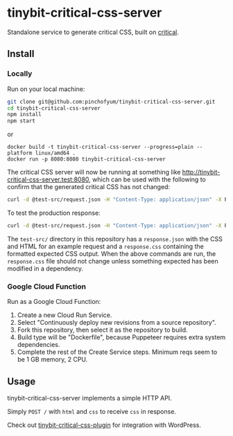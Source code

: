 tinybit-critical-css-server
===========================

Standalone service to generate critical CSS, built on [critical](https://github.com/addyosmani/critical).

## Install

### Locally

Run on your local machine:

```bash
git clone git@github.com:pinchofyum/tinybit-critical-css-server.git
cd tinybit-critical-css-server
npm install
npm start
```

or

```
docker build -t tinybit-critical-css-server --progress=plain --platform linux/amd64 .
docker run -p 8080:8080 tinybit-critical-css-server
```

The critical CSS server will now be running at something like http://tinybit-critical-css-server.test:8080, which can be used with the following to confirm that the generated critical CSS has not changed:

```bash
curl -d @test-src/request.json -H "Content-Type: application/json" -X POST http://tinybit-critical-css-server.test:8080 | jq -r '.css' > test-src/response.css && npm run test:fix
```

To test the production response:

```bash
curl -d @test-src/request.json -H "Content-Type: application/json" -X POST https://criticalcss-fd290eb.tinybit.com/ | jq -r '.css' > test-src/response.css && npm run test:fix
```

The `test-src/` directory in this repository has a `response.json` with the CSS and HTML for an example request and a `response.css` containing the formatted expected CSS output. When the above commands are run, the `response.css` file should not change unless something expected has been modified in a dependency.

### Google Cloud Function

Run as a Google Cloud Function:

1. Create a new Cloud Run Service.
2. Select "Continuously deploy new revisions from a source repository".
3. Fork this repository, then select it as the repository to build.
4. Build type will be "Dockerfile", because Puppeteer requires extra system dependencies.
5. Complete the rest of the Create Service steps. Minimum reqs seem to be 1 GB memory, 2 CPU.

## Usage

tinybit-critical-css-server implements a simple HTTP API.

Simply `POST /` with `html` and `css` to receive `css` in response.

Check out [tinybit-critical-css-plugin](https://github.com/pinchofyum/tinybit-critical-css-plugin/) for integration with WordPress.
